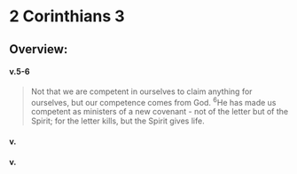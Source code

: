 # 2 Corinthians 3

## Overview:



#### v.5-6
>Not that we are competent in ourselves to claim anything for ourselves, but our competence comes from God. <sup>6</sup>He has made us competent as ministers of a new covenant - not of the letter but of the Spirit; for the letter kills, but the Spirit gives life.

#### v.
>

#### v.
>

